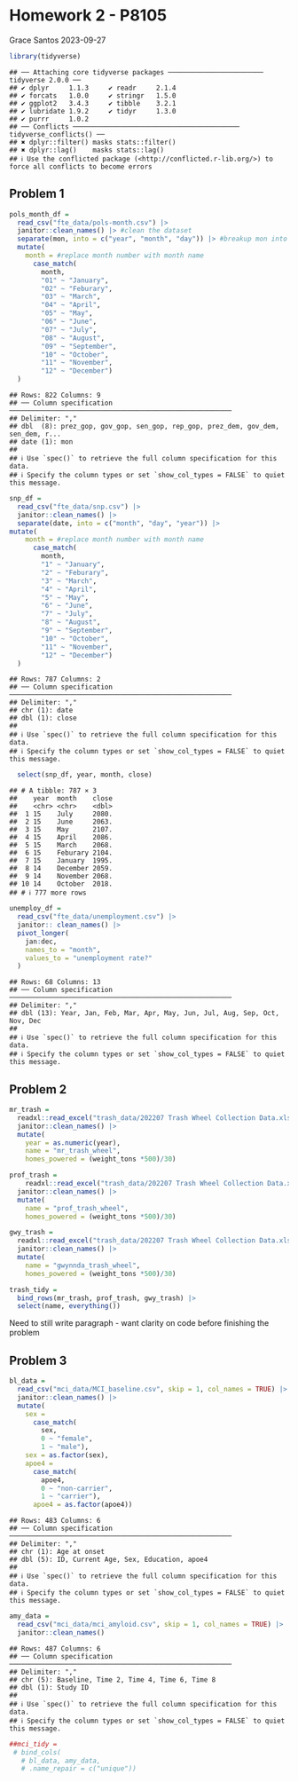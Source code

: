 Homework 2 - P8105
================
Grace Santos
2023-09-27

``` r
library(tidyverse)
```

    ## ── Attaching core tidyverse packages ──────────────────────── tidyverse 2.0.0 ──
    ## ✔ dplyr     1.1.3     ✔ readr     2.1.4
    ## ✔ forcats   1.0.0     ✔ stringr   1.5.0
    ## ✔ ggplot2   3.4.3     ✔ tibble    3.2.1
    ## ✔ lubridate 1.9.2     ✔ tidyr     1.3.0
    ## ✔ purrr     1.0.2     
    ## ── Conflicts ────────────────────────────────────────── tidyverse_conflicts() ──
    ## ✖ dplyr::filter() masks stats::filter()
    ## ✖ dplyr::lag()    masks stats::lag()
    ## ℹ Use the conflicted package (<http://conflicted.r-lib.org/>) to force all conflicts to become errors

## Problem 1

``` r
pols_month_df = 
  read_csv("fte_data/pols-month.csv") |> 
  janitor::clean_names() |> #clean the dataset
  separate(mon, into = c("year", "month", "day")) |> #breakup mon into integer variables
  mutate(
    month = #replace month number with month name 
      case_match( 
        month, 
        "01" ~ "January",
        "02" ~ "Feburary",
        "03" ~ "March",
        "04" ~ "April",
        "05" ~ "May",
        "06" ~ "June",
        "07" ~ "July",
        "08" ~ "August",
        "09" ~ "September",
        "10" ~ "October",
        "11" ~ "November",
        "12" ~ "December")
  )
```

    ## Rows: 822 Columns: 9
    ## ── Column specification ────────────────────────────────────────────────────────
    ## Delimiter: ","
    ## dbl  (8): prez_gop, gov_gop, sen_gop, rep_gop, prez_dem, gov_dem, sen_dem, r...
    ## date (1): mon
    ## 
    ## ℹ Use `spec()` to retrieve the full column specification for this data.
    ## ℹ Specify the column types or set `show_col_types = FALSE` to quiet this message.

``` r
snp_df = 
  read_csv("fte_data/snp.csv") |> 
  janitor::clean_names() |> 
  separate(date, into = c("month", "day", "year")) |> 
mutate(
    month = #replace month number with month name 
      case_match( 
        month, 
        "1" ~ "January",
        "2" ~ "Feburary",
        "3" ~ "March",
        "4" ~ "April",
        "5" ~ "May",
        "6" ~ "June",
        "7" ~ "July",
        "8" ~ "August",
        "9" ~ "September",
        "10" ~ "October",
        "11" ~ "November",
        "12" ~ "December")
  )
```

    ## Rows: 787 Columns: 2
    ## ── Column specification ────────────────────────────────────────────────────────
    ## Delimiter: ","
    ## chr (1): date
    ## dbl (1): close
    ## 
    ## ℹ Use `spec()` to retrieve the full column specification for this data.
    ## ℹ Specify the column types or set `show_col_types = FALSE` to quiet this message.

``` r
  select(snp_df, year, month, close)
```

    ## # A tibble: 787 × 3
    ##    year  month    close
    ##    <chr> <chr>    <dbl>
    ##  1 15    July     2080.
    ##  2 15    June     2063.
    ##  3 15    May      2107.
    ##  4 15    April    2086.
    ##  5 15    March    2068.
    ##  6 15    Feburary 2104.
    ##  7 15    January  1995.
    ##  8 14    December 2059.
    ##  9 14    November 2068.
    ## 10 14    October  2018.
    ## # ℹ 777 more rows

``` r
unemploy_df = 
  read_csv("fte_data/unemployment.csv") |> 
  janitor:: clean_names() |> 
  pivot_longer(
    jan:dec,
    names_to = "month",
    values_to = "unemployment rate?"
  )
```

    ## Rows: 68 Columns: 13
    ## ── Column specification ────────────────────────────────────────────────────────
    ## Delimiter: ","
    ## dbl (13): Year, Jan, Feb, Mar, Apr, May, Jun, Jul, Aug, Sep, Oct, Nov, Dec
    ## 
    ## ℹ Use `spec()` to retrieve the full column specification for this data.
    ## ℹ Specify the column types or set `show_col_types = FALSE` to quiet this message.

## Problem 2

``` r
mr_trash = 
  readxl::read_excel("trash_data/202207 Trash Wheel Collection Data.xlsx", sheet = "Mr. Trash Wheel", range = "A2:M549") |> 
  janitor::clean_names() |> 
  mutate(
    year = as.numeric(year), 
    name = "mr_trash_wheel",
    homes_powered = (weight_tons *500)/30)

prof_trash = 
    readxl::read_excel("trash_data/202207 Trash Wheel Collection Data.xlsx", sheet = "Professor Trash Wheel", range = "A2:L96") |> 
  janitor::clean_names() |> 
  mutate(
    name = "prof_trash_wheel",
    homes_powered = (weight_tons *500)/30)

gwy_trash = 
  readxl::read_excel("trash_data/202207 Trash Wheel Collection Data.xlsx", sheet = "Gwynnda Trash Wheel", range = "A2:J108") |> 
  janitor::clean_names() |>
  mutate(
    name = "gwynnda_trash_wheel",
    homes_powered = (weight_tons *500)/30)

trash_tidy = 
  bind_rows(mr_trash, prof_trash, gwy_trash) |> 
  select(name, everything())
```

Need to still write paragraph - want clarity on code before finishing
the problem

## Problem 3

``` r
bl_data = 
  read_csv("mci_data/MCI_baseline.csv", skip = 1, col_names = TRUE) |> 
  janitor::clean_names() |> 
  mutate(
    sex = 
      case_match(
        sex, 
        0 ~ "female",
        1 ~ "male"),
    sex = as.factor(sex),
    apoe4 = 
      case_match(
        apoe4, 
        0 ~ "non-carrier",
        1 ~ "carrier"),
      apoe4 = as.factor(apoe4))
```

    ## Rows: 483 Columns: 6
    ## ── Column specification ────────────────────────────────────────────────────────
    ## Delimiter: ","
    ## chr (1): Age at onset
    ## dbl (5): ID, Current Age, Sex, Education, apoe4
    ## 
    ## ℹ Use `spec()` to retrieve the full column specification for this data.
    ## ℹ Specify the column types or set `show_col_types = FALSE` to quiet this message.

``` r
amy_data = 
  read_csv("mci_data/mci_amyloid.csv", skip = 1, col_names = TRUE) |> 
  janitor::clean_names()
```

    ## Rows: 487 Columns: 6
    ## ── Column specification ────────────────────────────────────────────────────────
    ## Delimiter: ","
    ## chr (5): Baseline, Time 2, Time 4, Time 6, Time 8
    ## dbl (1): Study ID
    ## 
    ## ℹ Use `spec()` to retrieve the full column specification for this data.
    ## ℹ Specify the column types or set `show_col_types = FALSE` to quiet this message.

``` r
##mci_tidy = 
 # bind_cols(
   # bl_data, amy_data,
   # .name_repair = c("unique"))
```

